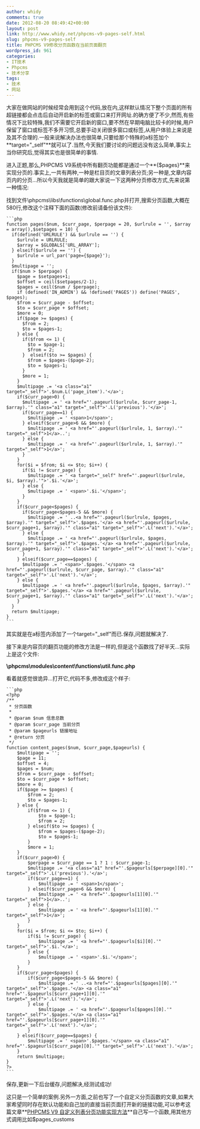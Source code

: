 ```yaml
---
author: whidy
comments: true
date: 2012-08-20 08:49:42+00:00
layout: post
link: http://www.whidy.net/phpcms-v9-pages-self.html
slug: phpcms-v9-pages-self
title: PHPCMS V9修改分页函数在当前页面翻页
wordpress_id: 961
categories:
- IT技术
- Phpcms
- 技术分享
tags:
- 技术
- 网站
---
```


大家在做网站的时候经常会用到<base target="_blank" />这个代码,放在<head></head>内,这样默认情况下整个页面的所有超链接都会点击后自动开启新的标签或窗口来打开网址.的确方便了不少,然而,有些情况下比较特殊,我们不需要它开启新的窗口,要不然在早期电脑比较卡的时候,用户保留了窗口或标签不多开习惯,总要手动关闭很多窗口或标签,从用户体验上来说是及其不合理的.一般来说解决办法也很简单,只要给那个特殊的a标签加个**target="_self"**就可以了.当然,今天我们要讨论的问题远没有这么简单,事实上当你研究后,觉得其实也是很简单的事情.
<!-- more -->
进入正题,那么,PHPCMS V9系统中所有翻页功能都是通过一个**{$pages}**来实现分页的.事实上,一共有两种,一种是栏目页的文章列表分页;另一种是,文章内容页内的分页...所以今天我就是简单的跟大家说一下这两种分页修改方式,先来说第一种情况:

找到文件\phpcms\libs\functions\global.func.php并打开,搜索分页函数,大概在580行,修改这个注释下面的函数(修改前请备份该文件):


    
    ```php
    function pages($num, $curr_page, $perpage = 20, $urlrule = '', $array = array(),$setpages = 10) {
      if(defined('URLRULE') && $urlrule == '') {
        $urlrule = URLRULE;
        $array = $GLOBALS['URL_ARRAY'];
      } elseif($urlrule == '') {
        $urlrule = url_par('page={$page}');
      }
      $multipage = '';
      if($num > $perpage) {
        $page = $setpages+1;
        $offset = ceil($setpages/2-1);
        $pages = ceil($num / $perpage);
        if (defined('IN_ADMIN') && !defined('PAGES')) define('PAGES', $pages);
        $from = $curr_page - $offset;
        $to = $curr_page + $offset;
        $more = 0;
        if($page >= $pages) {
          $from = 2;
          $to = $pages-1;
        } else {
          if($from <= 1) {
            $to = $page-1;
            $from = 2;
          }  elseif($to >= $pages) {
            $from = $pages-($page-2);
            $to = $pages-1;
          }
          $more = 1;
        }
        $multipage .= '<a class="a1" target="_self">'.$num.L('page_item').'</a>';
        if($curr_page>0) {
          $multipage .= ' <a href="'.pageurl($urlrule, $curr_page-1, $array).'" class="a1" target="_self">'.L('previous').'</a>';
          if($curr_page==1) {
            $multipage .= ' <span>1</span>';
          } elseif($curr_page>6 && $more) {
            $multipage .= ' <a href="'.pageurl($urlrule, 1, $array).'" target="_self">1</a>..';
          } else {
            $multipage .= ' <a href="'.pageurl($urlrule, 1, $array).'" target="_self">1</a>';
          }
        }
        for($i = $from; $i <= $to; $i++) {
          if($i != $curr_page) {
            $multipage .= ' <a target="_self" href="'.pageurl($urlrule, $i, $array).'">'.$i.'</a>';
          } else {
            $multipage .= ' <span>'.$i.'</span>';
          }
        }
        if($curr_page<$pages) {
          if($curr_page<$pages-5 && $more) {
            $multipage .= ' ..<a href="'.pageurl($urlrule, $pages, $array).'" target="_self">'.$pages.'</a> <a href="'.pageurl($urlrule, $curr_page+1, $array).'" class="a1" target="_self">'.L('next').'</a>';
          } else {
            $multipage .= ' <a href="'.pageurl($urlrule, $pages, $array).'" target="_self">'.$pages.'</a> <a href="'.pageurl($urlrule, $curr_page+1, $array).'" class="a1" target="_self">'.L('next').'</a>';
          }
        } elseif($curr_page==$pages) {
          $multipage .= ' <span>'.$pages.'</span> <a href="'.pageurl($urlrule, $curr_page, $array).'" class="a1" target="_self">'.L('next').'</a>';
        } else {
          $multipage .= ' <a href="'.pageurl($urlrule, $pages, $array).'" target="_self">'.$pages.'</a> <a href="'.pageurl($urlrule, $curr_page+1, $array).'" class="a1" target="_self">'.L('next').'</a>';
        }
      }
      return $multipage;
    }
    ```



其实就是在a标签内添加了一个target="_self"而已.保存,问题就解决了.

接下来是内容页的翻页功能的修改方法是一样的,但是这个函数找了好半天...实际上是这个文件:

**\phpcms\modules\content\functions\util.func.php**

看着就感觉很诡异...打开它,代码不多,修改成这个样子:


    
    ```php
    <?php
    /**
     * 分页函数
     * 
     * @param $num 信息总数
     * @param $curr_page 当前分页
     * @param $pageurls 链接地址
     * @return 分页
     */
    function content_pages($num, $curr_page,$pageurls) {
    	$multipage = '';
    	$page = 11;
    	$offset = 4;
    	$pages = $num;
    	$from = $curr_page - $offset;
    	$to = $curr_page + $offset;
    	$more = 0;
    	if($page >= $pages) {
    		$from = 2;
    		$to = $pages-1;
    	} else {
    		if($from <= 1) {
    			$to = $page-1;
    			$from = 2;
    		} elseif($to >= $pages) {
    			$from = $pages-($page-2);
    			$to = $pages-1;
    		}
    		$more = 1;
    	}
    	if($curr_page>0) {
    		$perpage = $curr_page == 1 ? 1 : $curr_page-1;
    		$multipage .= '<a class="a1" href="'.$pageurls[$perpage][0].'" target="_self">'.L('previous').'</a>';
    		if($curr_page==1) {
    			$multipage .= ' <span>1</span>';
    		} elseif($curr_page>6 && $more) {
    			$multipage .= ' <a href="'.$pageurls[1][0].'" target="_self">1</a>..';
    		} else {
    			$multipage .= ' <a href="'.$pageurls[1][0].'" target="_self">1</a>';
    		}
    	}
    	for($i = $from; $i <= $to; $i++) {
    		if($i != $curr_page) {
    			$multipage .= ' <a href="'.$pageurls[$i][0].'" target="_self">'.$i.'</a>';
    		} else {
    			$multipage .= ' <span>'.$i.'</span>';
    		}
    	}
    	if($curr_page<$pages) {
    		if($curr_page<$pages-5 && $more) {
    			$multipage .= ' ..<a href="'.$pageurls[$pages][0].'" target="_self">'.$pages.'</a> <a class="a1" href="'.$pageurls[$curr_page+1][0].'" target="_self">'.L('next').'</a>';
    		} else {
    			$multipage .= ' <a href="'.$pageurls[$pages][0].'" target="_self">'.$pages.'</a> <a class="a1" href="'.$pageurls[$curr_page+1][0].'" target="_self">'.L('next').'</a>';
    		}
    	} elseif($curr_page==$pages) {
    		$multipage .= ' <span>'.$pages.'</span> <a class="a1" href="'.$pageurls[$curr_page][0].'" target="_self">'.L('next').'</a>';
    	}
    	return $multipage;
    }
    ?>
    ```



保存,更新一下后台缓存,问题解决,经测试成功!

这只是一个简单的案例.另外一方面,之前也写了一个自定义分页函数的文章,如果大家希望同时存在默认功能和自己加的直接当前页面打开新的链接功能,可以参考这篇文章**[PHPCMS V9 自定义列表分页功能实现方法](/phpcms-v9-list-page-customize.html)**自己写一个函数,用其他方式调用比如$pages_customs

